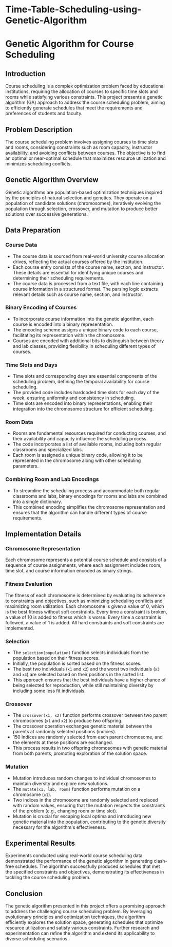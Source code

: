 # Time-Table-Scheduling-using-Genetic-Algorithm
# Genetic Algorithm for Course Scheduling

## Introduction
Course scheduling is a complex optimization problem faced by educational institutions, requiring the allocation of courses to specific time slots and rooms while satisfying various constraints. This project presents a genetic algorithm (GA) approach to address the course scheduling problem, aiming to efficiently generate schedules that meet the requirements and preferences of students and faculty.

## Problem Description
The course scheduling problem involves assigning courses to time slots and rooms, considering constraints such as room capacity, instructor availability, and avoiding conflicts between courses. The objective is to find an optimal or near-optimal schedule that maximizes resource utilization and minimizes scheduling conflicts.

## Genetic Algorithm Overview
Genetic algorithms are population-based optimization techniques inspired by the principles of natural selection and genetics. They operate on a population of candidate solutions (chromosomes), iteratively evolving the population through selection, crossover, and mutation to produce better solutions over successive generations.

## Data Preparation

### Course Data
- The course data is sourced from real-world university course allocation drives, reflecting the actual courses offered by the institution.
- Each course entry consists of the course name, section, and instructor. These details are essential for identifying unique courses and determining their scheduling requirements.
- The course data is processed from a text file, with each line containing course information in a structured format. The parsing logic extracts relevant details such as course name, section, and instructor.

### Binary Encoding of Courses
- To incorporate course information into the genetic algorithm, each course is encoded into a binary representation.
- The encoding scheme assigns a unique binary code to each course, facilitating its representation within the chromosome.
- Courses are encoded with additional bits to distinguish between theory and lab classes, providing flexibility in scheduling different types of courses.

### Time Slots and Days
- Time slots and corresponding days are essential components of the scheduling problem, defining the temporal availability for course scheduling.
- The provided code includes hardcoded time slots for each day of the week, ensuring uniformity and consistency in scheduling.
- Time slots are encoded into binary representations, enabling their integration into the chromosome structure for efficient scheduling.

### Room Data
- Rooms are fundamental resources required for conducting courses, and their availability and capacity influence the scheduling process.
- The code incorporates a list of available rooms, including both regular classrooms and specialized labs.
- Each room is assigned a unique binary code, allowing it to be represented in the chromosome along with other scheduling parameters.

### Combining Room and Lab Encodings
- To streamline the scheduling process and accommodate both regular classrooms and labs, binary encodings for rooms and labs are combined into a single dictionary.
- This combined encoding simplifies the chromosome representation and ensures that the algorithm can handle different types of course requirements.

## Implementation Details

### Chromosome Representation
Each chromosome represents a potential course schedule and consists of a sequence of course assignments, where each assignment includes room, time slot, and course information encoded as binary strings.

### Fitness Evaluation
The fitness of each chromosome is determined by evaluating its adherence to constraints and objectives, such as minimizing scheduling conflicts and maximizing room utilization. Each chromosome is given a value of 0, which is the best fitness without soft constraints. Every time a constraint is broken, a value of 10 is added to fitness which is worse. Every time a constraint is followed, a value of 1 is added. All hard constraints and soft constraints are implemented.

### Selection
- The `selection(population)` function selects individuals from the population based on their fitness scores.
- Initially, the population is sorted based on the fitness scores.
- The best two individuals (`x1` and `x2`) and the worst two individuals (`x3` and `x4`) are selected based on their positions in the sorted list.
- This approach ensures that the best individuals have a higher chance of being selected for reproduction, while still maintaining diversity by including some less fit individuals.

### Crossover
- The `crossover(x1, x2)` function performs crossover between two parent chromosomes (`x1` and `x2`) to produce two offspring.
- The crossover operation exchanges genetic material between the parents at randomly selected positions (indices).
- 150 indices are randomly selected from each parent chromosome, and the elements at these positions are exchanged.
- This process results in two offspring chromosomes with genetic material from both parents, promoting exploration of the solution space.

### Mutation
- Mutation introduces random changes to individual chromosomes to maintain diversity and explore new solutions.
- The `mutate(x1, lab, room)` function performs mutation on a chromosome (`x1`).
- Two indices in the chromosome are randomly selected and replaced with random values, ensuring that the mutation respects the constraints of the problem (e.g., changing room or time slot).
- Mutation is crucial for escaping local optima and introducing new genetic material into the population, contributing to the genetic diversity necessary for the algorithm's effectiveness.

## Experimental Results
Experiments conducted using real-world course scheduling data demonstrated the performance of the genetic algorithm in generating clash-free schedules. The algorithm successfully produced schedules that met the specified constraints and objectives, demonstrating its effectiveness in tackling the course scheduling problem.

## Conclusion
The genetic algorithm presented in this project offers a promising approach to address the challenging course scheduling problem. By leveraging evolutionary principles and optimization techniques, the algorithm efficiently explores the solution space, generating schedules that optimize resource utilization and satisfy various constraints. Further research and experimentation can refine the algorithm and extend its applicability to diverse scheduling scenarios.
